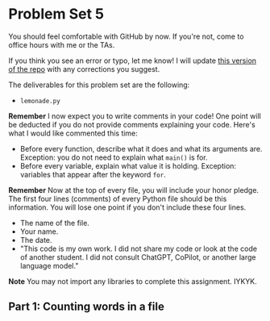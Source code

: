 # Problem Set 5
You should feel comfortable with GitHub by now. If you're not, come to office hours with me or the TAs.

If you think you see an error or typo, let me know! I will update [this version of the repo](https://github.com/CSCI1090-S24/ps4) with any corrections you suggest.

The deliverables for this problem set are the following:

* `lemonade.py`

**Remember** I now expect you to write comments in your code! One point will be deducted if you do not provide comments explaining your code. Here's what I would like commented this time:

* Before every function, describe what it does and what its arguments are. Exception: you do not need to explain what `main()` is for.
* Before every variable, explain what value it is holding. Exception: variables that appear after the keyword `for`.

**Remember** Now at the top of every file, you will include your honor pledge. The first four lines (comments) of every Python file should be this information. You will lose one point if you don't include these four lines.

* The name of the file.
* Your name.
* The date.
* "This code is my own work. I did not share my code or look at the code of another student. I did not consult ChatGPT, CoPilot, or another large language model."

**Note** You may not import any libraries to complete this assignment. IYKYK.

## Part 1: Counting words in a file
